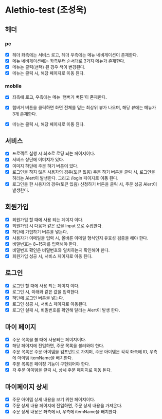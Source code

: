 # Alethio-test (조성욱)

## 헤더
### pc
- [x]  헤더 좌측에는 서비스 로고, 헤더 우측에는 메뉴 네비게이션이 존재한다.
- [x]  메뉴 네비게이션에는 좌측부터 순서대로 3가지 메뉴가 존재한다.
- [x]  메뉴는 클릭(선택) 된 경우 색이 변경된다.
- [x]  메뉴는 클릭 시, 해당 페이지로 이동 된다.

### mobile
- [x]  좌측에 로고, 우측에는 메뉴 '햄버거 버튼'이 존재한다.
- [x]  햄버거 버튼을 클릭하면 화면 전체를 덮는 최상위 뷰가 나오며, 해당 뷰에는 메뉴가 3개 존재한다.
- [x]  메뉴는 클릭 시, 해당 페이지로 이동 된다.


## 서비스
- [x]  프로젝트 실행 시 최초로 로딩 되는 페이지이다.
- [x]  서비스 상단에 이미지가 있다.
- [x]  이미지 하단에 주문 하기 버튼이 있다.
- [x]  로그인을 하지 않은 사용자의 경우(토큰 없음) 주문 하기 버튼을 클릭 시, 로그인을 하라는 Alert이 발생한다. 그리고 /login 페이지로 이동 된다.
- [x]  로그인을 한 사용자의 경우(토큰 있음) 신청하기 버튼을 클릭 시, 주문 성공 Alert이 발생한다.

## 회원가입 
- [x]  회원가입 할 때에 사용 되는 페이지 이다.
- [x]  회원가입 시 다음과 같은 값을 Input 으로 수집한다.
- [x]  하단에 가입하기 버튼을 넣는다.
- [x]  사용자가 이메일을 입력 시, 올바른 이메일 형식인지 유효성 검증을 해야 한다.
- [x]  비밀번호는 8~15자를 입력해야 한다.
- [x]  비밀번호 확인은 비밀번호와 일치하는지 확인해야 한다.
- [x]  회원가입 성공 시, 서비스 페이지로 이동 된다.

## 로그인
- [x]  로그인 할 때에 사용 되는 페이지 이다.
- [x]  로그인 시, 아래와 같은 값을 입력한다.
- [x]  하단에 로그인 버튼을 넣는다.
- [x]  로그인 성공 시, 서비스 페이지로 이동된다.
- [x]  로그인 실패 시, 비밀번호를 확인해 달라는 Alert이 발생 한다.

## 마이 페이지
- [x]  주문 목록을 볼 때에 사용되는 페이지이다.
- [x]  해당 페이지에 진입하면, 주문 목록을 불러와야 한다.
- [x]  주문 목록은 주문 아이템을 컴포넌트로 가지며, 주문 아이템은 각각 좌측에 ID, 우측에 아이템 itemName을 배치한다.
- [x]  주문 목록은 페이징 기능이 구현되어야 한다.
- [x]  각 주문 아이템을 클릭 시, 상세 주문 페이지로 이동 된다.

## 마이페이지 상세

- [x]  주문 아이템 상세 내용을 보기 위한 페이지이다.
- [x]  주문 상세 내용 페이지에 진입하면, 주문 상세 내용을 가져온다.
- [x]  주문 상세 내용은 좌측에 id, 우측에 itemName을 배치한다.

